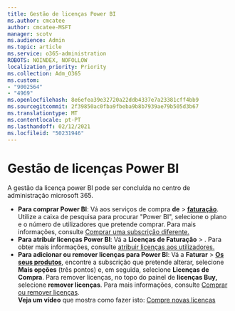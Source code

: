 ```yaml
---
title: Gestão de licenças Power BI
ms.author: cmcatee
author: cmcatee-MSFT
manager: scotv
ms.audience: Admin
ms.topic: article
ms.service: o365-administration
ROBOTS: NOINDEX, NOFOLLOW
localization_priority: Priority
ms.collection: Adm_O365
ms.custom:
- "9002564"
- "4969"
ms.openlocfilehash: 8e6efea39e32720a22ddb4337e7a23381cff4bb9
ms.sourcegitcommit: 2f39850ac0fba9fbeba9b8b7939ae79b505d3b67
ms.translationtype: MT
ms.contentlocale: pt-PT
ms.lasthandoff: 02/12/2021
ms.locfileid: "50231946"
---
```

# <a name="power-bi-license-management"></a>Gestão de licenças Power BI

A gestão da licença power BI pode ser concluída no centro de administração microsoft 365.

- **Para comprar Power BI**: Vá aos serviços de compra **de** \> **[faturação](https://go.microsoft.com/fwlink/p/?linkid=868433)**. Utilize a caixa de pesquisa para procurar "Power BI", selecione o plano e o número de utilizadores que pretende comprar. Para mais informações, consulte [Comprar uma subscrição diferente.](https://docs.microsoft.com/microsoft-365/commerce/try-or-buy-microsoft-365#buy-a-different-subscription)
- **Para atribuir licenças Power BI**: Vá a **Licenças de Faturação**  >  **[](https://go.microsoft.com/fwlink/p/?linkid=842264)**. Para obter mais informações, consulte [atribuir licenças aos utilizadores.](https://docs.microsoft.com/microsoft-365/admin/manage/assign-licenses-to-users)
- **Para adicionar ou remover licenças para Power BI**: Vá a **Faturar**  >  **[Os seus produtos](https://go.microsoft.com/fwlink/p/?linkid=842054)**, encontre a subscrição que pretende alterar, selecione **Mais opções** (três pontos) e, em seguida, selecione **Licenças de Compra**. Para remover licenças, no topo do painel de **licenças Buy,** selecione **remover licenças**. Para mais informações, consulte [Comprar ou remover licenças](https://docs.microsoft.com/microsoft-365/commerce/licenses/buy-licenses).\
**Veja um vídeo** que mostra como fazer isto: [Compre novas licenças](https://go.microsoft.com/fwlink/p/?linkid=2154857)